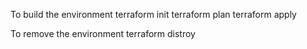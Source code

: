 To build the environment
  terraform init
  terraform plan
  terraform apply
  
To remove the environment
  terraform distroy
